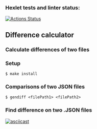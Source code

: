 ### Hexlet tests and linter status:
[![Actions Status](https://github.com/SiKnow/frontend-project-lvl2/workflows/hexlet-check/badge.svg)](https://github.com/SiKnow/frontend-project-lvl2/actions)


## Difference calculator
### Calculate differences of two files 

### Setup

```
$ make install
```

### Comparisons of two JSON files

```
$ gendiff <filePath1> <filePath2>
```

### Find difference on two .JSON files
[![asciicast](https://asciinema.org/a/429546.svg)](https://asciinema.org/a/429546)
